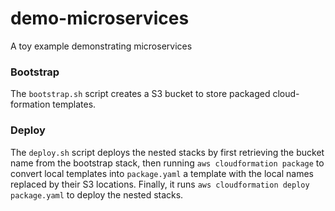 # demo-microservices
A toy example demonstrating microservices


### Bootstrap

The `bootstrap.sh` script creates a S3 bucket to store packaged cloud-formation templates.

### Deploy

The `deploy.sh` script deploys the nested stacks by first retrieving the bucket name from the bootstrap stack, then
running `aws cloudformation package` to convert local templates into `package.yaml` a template with the
local names replaced by their S3 locations. Finally, it runs `aws cloudformation deploy package.yaml` to
deploy the nested stacks.
